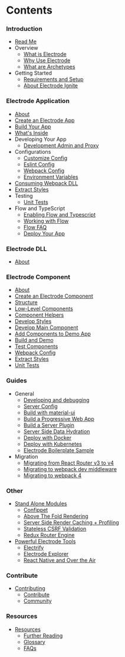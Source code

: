 # Contents

### Introduction

- [Read Me](README.md)
- Overview
  - [What is Electrode](overview/what-is-electrode.md)
  - [Why Use Electrode](overview/why-use-electrode.md)
  - [What are Archetypes](/overview/what-are-archetypes.md)
- Getting Started
  - [Requirements and Setup](overview/requirements.md)
  - [About Electrode Ignite](/chapter1/quick-start/start-with-ignite.md)

### Electrode Application

- [About](/chapter1/intermediate/app-archetype/README.md)
- [Create an Electrode App](/chapter1/quick-start/start-with-app.md)
- [Build Your App](/chapter1/further-develop-app/build-app.md)
- [What's Inside](/chapter1/further-develop-app/whats-inside.md)
- Developing Your App
  - [Development Admin and Proxy](/chapter1/further-develop-app/dev-admin-proxy.md)
- Configurations
  - [Customize Config](/chapter1/intermediate/app-archetype/customize-config.md)
  - [Eslint Config](/chapter1/intermediate/app-archetype/eslint.md)
  - [Webpack Config](/chapter1/intermediate/app-archetype/webpack-config.md)
  - [Environment Variables](/chapter1/intermediate/app-archetype/env-vars.md)
- [Consuming Webpack DLL](chapter1/intermediate/app-archetype/load-dll.md)
- [Extract Styles](/chapter1/intermediate/app-archetype/extract-styles.md)
- Testing
  - [Unit Tests](/chapter1/intermediate/app-archetype/unit-tests.md)
- Flow and TypeScript
  - [Enabling Flow and Typescript](/chapter1/intermediate/languages/README.md)
  - [Working with Flow](/chapter1/intermediate/flow.md)
  - [Flow FAQ](/chapter1/intermediate/flow-faq.md)
  - [Deploy Your App](/chapter1/further-develop-app/deploy-your-app.md)

### Electrode DLL

- [About](chapter1/intermediate/dll-archetype/README.md)

### Electrode Component

- [About](/chapter1/intermediate/component-archetype/README.md)
- [Create an Electrode Component](/chapter1/quick-start/start-with-component.md)
- [Structure](/chapter1/intermediate/component-archetype/component-archetype-structure.md)
- [Low-Level Components](/chapter1/further-develop-component/low-level-components.md)
- [Component Helpers](/chapter1/further-develop-component/component-helpers.md)
- [Develop Styles](/chapter1/further-develop-component/develop-styles.md)
- [Develop Main Component](chapter1/further-develop-component/develop-main-component.md)
- [Add Components to Demo App](/chapter1/further-develop-component/add-to-demo-app.md)
- [Build and Demo](/chapter1/further-develop-component/build-and-demo.md)
- [Test Components](/chapter1/further-develop-component/test-components.md)
- [Webpack Config](/chapter1/intermediate/component-archetype/webpack-config.md)
- [Extract Styles](/chapter1/intermediate/component-archetype/extract-styles.md)
- [Unit Tests](/chapter1/intermediate/component-archetype/unit-tests.md)

### Guides

- General
  - [Developing and debugging](guides/dev-and-debug.md)
  - [Server Config](chapter1/intermediate/server-config.md)
  - [Build with material-ui](chapter1/intermediate/build-with-material-ui.md)
  - [Build a Progressive Web App](chapter1/intermediate/build-a-progressive-web-app.md)
  - [Build a Server Plugin](chapter1/intermediate/build-a-server-plugin.md)
  - [Server Side Data Hydration](chapter1/intermediate/server-side-data-hydration.md)
  - [Deploy with Docker](chapter1/intermediate/more-deployments/docker.md)
  - [Deploy with Kubernetes](chapter1/intermediate/more-deployments/kubernetes.md)
  - [Electrode Boilerplate Sample](chapter1/advanced/you-can-view-an-example-bundleanalyzetsv-output-using-the-electrode-boilerplate-code.md)
- Migration
  - [Migrating from React Router v3 to v4](guides/rr3-to-rr4.md)
  - [Migrating to webpack dev middleware](guides/webpack-dev-middleware.md)
  - [Migrating to webpack 4](guides/webpack4.md)

### Other

- [Stand Alone Modules](chapter1/advanced/stand-alone-modules.md)
  - [Confippet](chapter1/advanced/stand-alone-modules/confippet.md)
  - [Above The Fold Rendering](chapter1/advanced/stand-alone-modules/above-the-fold-rendering.md)
  - [Server Side Render Caching + Profiling](chapter1/advanced/stand-alone-modules/server-side-render-caching-+-profiling.md)
  - [Stateless CSRF Validation](chapter1/advanced/stand-alone-modules/stateless-csrf-validation.md)
  - [Redux Router Engine](chapter1/advanced/stand-alone-modules/redux-router-engine.md)
- [Powerful Electrode Tools](chapter1/advanced/powerful-electrode-tools.md)
  - [Electrify](chapter1/advanced/powerful-electrode-tools/electrify.md)
  - [Electrode Explorer](chapter1/advanced/powerful-electrode-tools/electrode-explorer.md)
  - [React Native and Over the Air](chapter1/over-the-air/react-native-and-over-the-air.md)

### Contribute

- [Contributing](contributing.md)
  - [Contribute](contribute.md)
  - [Community](community.md)

### Resources

- [Resources](resources.md)
  - [Further Reading](resources/further-reading.md)
  - [Glossary](resources/glossary.md)
  - [FAQs](resources/faqs.md)
